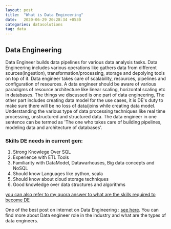 ```yaml
---
layout: post
title:  "What is Data Engineering"
date:   2020-06-29 20:28:34 +0530
categories: datasolutions
tag: data
---
```

## Data Engineering
Data Engineer builds data pipelines for various data analysis tasks. Data Engineering includes various operations like gathers data from different sources(ingestion), transformation/processing, storage and depolying tools on top of it. Data engineer takes care of scalability, resources, pipelines and configuration of resources. A data engineer should be aware of various paradigms of resource architecture like linear scaling, horizontal scaling etc in databases. The things we discussed is one part of data engineering, The other part includes creating data model for the use cases, it is DE's duty to make sure there will be no loss of data/joins while creating data model. Understanding the various type of data processing techniques like real time processing, unstructured and structured data. The data engineer in one sentence can be termed as 'The one who takes care of building pipelines, modeling data and architecture of databases'.

### Skills DE needs in current gen:
1. Strong Knowlege Over SQL
2. Experience with ETL Tools
3. Familiarity with DataModel, Datawarhouses, Big data concepts and NoSQL
4. Should know Languages like python, scala
5. Should know about cloud storage techniques
6. Good knowledge over data structures and algorithms

[you can also refer to my quora answer to what are the skills required to become DE](https://qr.ae/TWHtSY "Quora Answer")

One of the best post on internet on Data Engineering : [see here](https://www.dataquest.io/blog/what-is-a-data-engineer/). You can find more about Data engineer role in the industry and what are the types of data engineers.